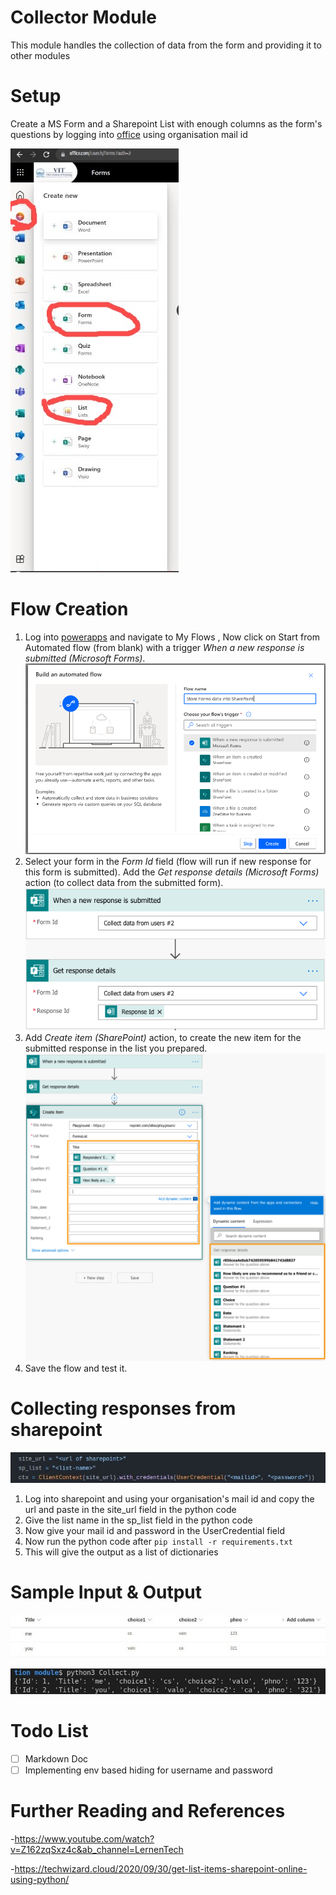 ﻿# Collector Module
This module handles the collection of data from the form and providing it to other modules


# Setup
Create a MS Form and a Sharepoint List with enough columns as the form's questions by logging into [office](https://www.office.com/) using organisation mail id 

![setup](./Demo/setup.jpeg)
# Flow Creation
1. Log into  [powerapps](https://www.office.com/) and navigate to My Flows , Now click on Start from Automated flow (from blank) with a trigger _When a new response is submitted_  _(Microsoft Forms)_.
![image1](./Demo/image-1.png)
2. Select your form in the _Form Id_ field (flow will run if new response for this form is submitted). Add the _Get response details (Microsoft Forms)_ action (to collect data from the submitted form).
![image2](./Demo/image-2.png)
3. Add _Create item (SharePoint)_ action, to create the new item for the submitted response in the list you prepared.
![image3](./Demo/image-3.png)
4. Save the flow and test it.

# Collecting responses from sharepoint
![ip](./Demo/ip.jpeg)
1. Log into sharepoint and using your organisation's mail id and copy the url and paste in the site_url field in the python code 
2. Give the list name in the sp_list field in the python code
3. Now give your mail id and password in the UserCredential field
4. Now run the python code after `pip install -r requirements.txt`
5. This will give the output as a list of dictionaries
# Sample Input & Output
![input_list](./Demo/input_list.jpeg)

![Output](./Demo/Output.jpeg)
# Todo List
 - [ ] Markdown Doc
 - [ ] Implementing env based hiding for username and password

# Further Reading and References
-https://www.youtube.com/watch?v=Z162zqSxz4c&ab_channel=LernenTech

-https://techwizard.cloud/2020/09/30/get-list-items-sharepoint-online-using-python/
